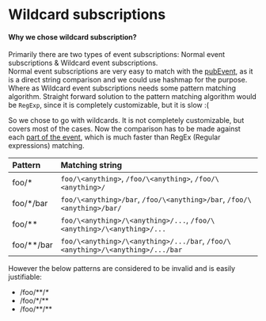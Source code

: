 # Wildcard subscriptions

#### Why we chose wildcard subscription?

Primarily there are two types of event subscriptions: Normal event subscriptions & Wildcard event subscriptions.    
    Normal event subscriptions are very easy to match with the [pubEvent](terminology.md#pubevent), as it is a direct string comparison and we could use hashmap for the purpose.  
    Where as Wildcard event subscriptions needs some pattern matching algorithm. Straight forward solution to the pattern matching algorithm would be `RegExp`, since it is completely customizable, but it is slow :\( 

So we chose to go with wildcards. It is not completely customizable, but covers most of the cases. Now the comparison has to be made against each [part of the event](terminology.md#event-part), which is much faster than RegEx \(Regular expressions\) matching.

| Pattern | Matching string |
| :--- | :--- |
| foo/\* | `foo/\<anything>`, `/foo/\<anything>`, `/foo/\<anything>/` |
| foo/\*/bar | `foo/\<anything>/bar`, `/foo/\<anything>/bar`, `/foo/\<anything>/bar/` |
| foo/\*\* | `foo/\<anything>/\<anything>/...`,  `/foo/\<anything>/\<anything>/...` |
| foo/\*\*/bar | `foo/\<anything>/\<anything>/.../bar`,  `/foo/\<anything>/\<anything>/.../bar` |

However the below patterns are considered to be invalid and is easily justifiable:

* /foo/\*\*/_\*_
* /foo/\*/\*\*
* /foo/\*\*/\*\*

